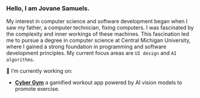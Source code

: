 ### Hello, I am Jovane Samuels.

My interest in computer science and software development began when I saw my father, a computer technician, fixing computers. I was fascinated by the complexity and inner workings of these machines. This fascination led me to pursue a degree in computer science at Central Michigan University, where I gained a strong foundation in programming and software development principles. My current focus areas are `UI design` and `AI algorithms`.

🔭 I’m currently working on:
  - [**Cyber Gym**](https://github.com/samodon/WorkOutUpdatedUI) a gamified workout app powered by AI vision models to promote exercise.


